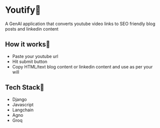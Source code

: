 <h1>Youtify🤖</h1>
<p> A GenAI application that converts youtube video links to SEO friendly blog posts and linkedin content
<h2>How it works🤔</h2>
<ul>
  <li>Paste your youtube url</li>
  <li>Hit submit button</li>
  <li>Copy HTML/text blog content or linkedin content and use as per your will</li>
</ul>
<h2>Tech Stack🚀</h2>
<ul>
  <li>Django</li>
  <li>Javascript</li>
  <li>Langchain</li>
  <li>Agno</li>
  <li>Groq</li>
</ul>

